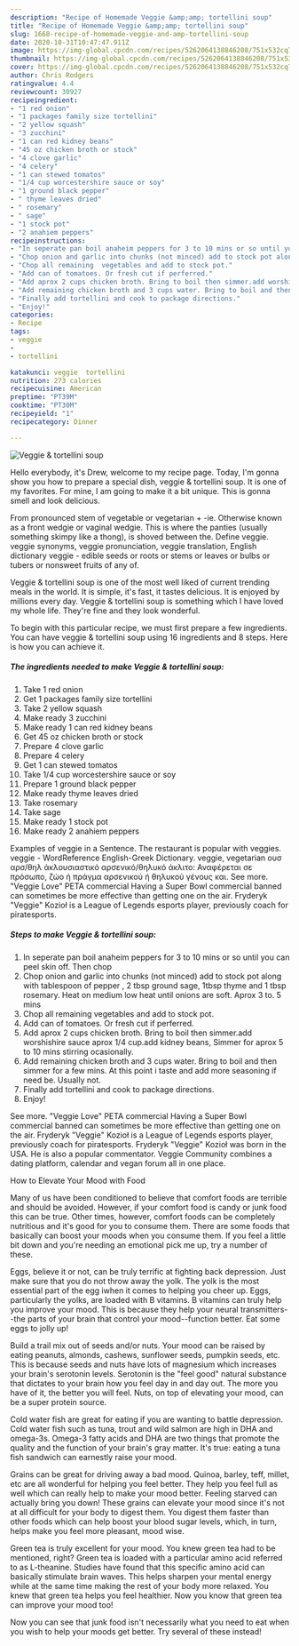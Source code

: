 ```yaml
---
description: "Recipe of Homemade Veggie &amp;amp; tortellini soup"
title: "Recipe of Homemade Veggie &amp;amp; tortellini soup"
slug: 1668-recipe-of-homemade-veggie-and-amp-tortellini-soup
date: 2020-10-31T10:47:47.911Z
image: https://img-global.cpcdn.com/recipes/5262064138846208/751x532cq70/veggie-tortellini-soup-recipe-main-photo.jpg
thumbnail: https://img-global.cpcdn.com/recipes/5262064138846208/751x532cq70/veggie-tortellini-soup-recipe-main-photo.jpg
cover: https://img-global.cpcdn.com/recipes/5262064138846208/751x532cq70/veggie-tortellini-soup-recipe-main-photo.jpg
author: Chris Rodgers
ratingvalue: 4.4
reviewcount: 30927
recipeingredient:
- "1 red onion"
- "1 packages family size tortellini"
- "2 yellow squash"
- "3 zucchini"
- "1 can red kidney beans"
- "45 oz chicken broth or stock"
- "4 clove garlic"
- "4 celery"
- "1 can stewed tomatos"
- "1/4 cup worcestershire sauce or soy"
- "1 ground black pepper"
- " thyme leaves dried"
- " rosemary"
- " sage"
- "1 stock pot"
- "2 anahiem peppers"
recipeinstructions:
- "In seperate pan boil anaheim peppers for 3 to 10 mins or so until you can peel skin off. Then chop"
- "Chop onion and garlic into chunks (not minced) add to stock pot along with tablespoon of pepper , 2 tbsp ground sage, 1tbsp thyme and 1 tbsp rosemary. Heat on medium low heat until onions are soft. Aprox 3 to. 5 mins"
- "Chop all remaining  vegetables and add to stock pot."
- "Add can of tomatoes. Or fresh cut if perferred."
- "Add aprox 2 cups chicken broth. Bring to boil then simmer.add worshishire sauce aprox 1/4 cup.add kidney beans, Simmer for aprox 5 to 10 mins stirring ocasionally."
- "Add remaining chicken broth and 3 cups water. Bring to boil and then simmer for a few mins. At this point i taste and add more seasoning if need be. Usually not."
- "Finally add tortellini and cook to package directions."
- "Enjoy!"
categories:
- Recipe
tags:
- veggie
- 
- tortellini

katakunci: veggie  tortellini 
nutrition: 273 calories
recipecuisine: American
preptime: "PT39M"
cooktime: "PT30M"
recipeyield: "1"
recipecategory: Dinner

---
```



![Veggie &amp; tortellini soup](https://img-global.cpcdn.com/recipes/5262064138846208/751x532cq70/veggie-tortellini-soup-recipe-main-photo.jpg)

Hello everybody, it's Drew, welcome to my recipe page. Today, I'm gonna show you how to prepare a special dish, veggie &amp; tortellini soup. It is one of my favorites. For mine, I am going to make it a bit unique. This is gonna smell and look delicious.

From pronounced stem of vegetable or vegetarian + -ie. Otherwise known as a front wedgie or vaginal wedgie. This is where the panties (usually something skimpy like a thong), is shoved between the. Define veggie. veggie synonyms, veggie pronunciation, veggie translation, English dictionary veggie - edible seeds or roots or stems or leaves or bulbs or tubers or nonsweet fruits of any of.

Veggie &amp; tortellini soup is one of the most well liked of current trending meals in the world. It is simple, it's fast, it tastes delicious. It is enjoyed by millions every day. Veggie &amp; tortellini soup is something which I have loved my whole life. They're fine and they look wonderful.


To begin with this particular recipe, we must first prepare a few ingredients. You can have veggie &amp; tortellini soup using 16 ingredients and 8 steps. Here is how you can achieve it.

<!--inarticleads1-->

##### The ingredients needed to make Veggie &amp; tortellini soup:

1. Take 1 red onion
1. Get 1 packages family size tortellini
1. Take 2 yellow squash
1. Make ready 3 zucchini
1. Make ready 1 can red kidney beans
1. Get 45 oz chicken broth or stock
1. Prepare 4 clove garlic
1. Prepare 4 celery
1. Get 1 can stewed tomatos
1. Take 1/4 cup worcestershire sauce or soy
1. Prepare 1 ground black pepper
1. Make ready  thyme leaves dried
1. Take  rosemary
1. Take  sage
1. Make ready 1 stock pot
1. Make ready 2 anahiem peppers


Examples of veggie in a Sentence. The restaurant is popular with veggies. veggie - WordReference English-Greek Dictionary. veggie, vegetarian ουσ αρσ/θηλ άκλουσιαστικό αρσενικό/θηλυκό άκλιτο: Αναφέρεται σε πρόσωπο, ζώο ή πράγμα αρσενικού ή θηλυκού γένους και. See more. &#34;Veggie Love&#34; PETA commercial Having a Super Bowl commercial banned can sometimes be more effective than getting one on the air. Fryderyk &#34;Veggie&#34; Kozioł is a League of Legends esports player, previously coach for piratesports. 

<!--inarticleads2-->

##### Steps to make Veggie &amp; tortellini soup:

1. In seperate pan boil anaheim peppers for 3 to 10 mins or so until you can peel skin off. Then chop
1. Chop onion and garlic into chunks (not minced) add to stock pot along with tablespoon of pepper , 2 tbsp ground sage, 1tbsp thyme and 1 tbsp rosemary. Heat on medium low heat until onions are soft. Aprox 3 to. 5 mins
1. Chop all remaining  vegetables and add to stock pot.
1. Add can of tomatoes. Or fresh cut if perferred.
1. Add aprox 2 cups chicken broth. Bring to boil then simmer.add worshishire sauce aprox 1/4 cup.add kidney beans, Simmer for aprox 5 to 10 mins stirring ocasionally.
1. Add remaining chicken broth and 3 cups water. Bring to boil and then simmer for a few mins. At this point i taste and add more seasoning if need be. Usually not.
1. Finally add tortellini and cook to package directions.
1. Enjoy!


See more. &#34;Veggie Love&#34; PETA commercial Having a Super Bowl commercial banned can sometimes be more effective than getting one on the air. Fryderyk &#34;Veggie&#34; Kozioł is a League of Legends esports player, previously coach for piratesports. Fryderyk &#34;Veggie&#34; Kozioł was born in the USA. He is also a popular commentator. Veggie Community combines a dating platform, calendar and vegan forum all in one place. 

How to Elevate Your Mood with Food


Many of us have been conditioned to believe that comfort foods are terrible and should be avoided. However, if your comfort food is candy or junk food this can be true. Other times, however, comfort foods can be completely nutritious and it's good for you to consume them. There are some foods that basically can boost your moods when you consume them. If you feel a little bit down and you're needing an emotional pick me up, try a number of these.

Eggs, believe it or not, can be truly terrific at fighting back depression. Just make sure that you do not throw away the yolk. The yolk is the most essential part of the egg iwhen it comes to helping you cheer up. Eggs, particularly the yolks, are loaded with B vitamins. B vitamins can truly help you improve your mood. This is because they help your neural transmitters--the parts of your brain that control your mood--function better. Eat some eggs to jolly up!

Build a trail mix out of seeds and/or nuts. Your mood can be raised by eating peanuts, almonds, cashews, sunflower seeds, pumpkin seeds, etc. This is because seeds and nuts have lots of magnesium which increases your brain's serotonin levels. Serotonin is the "feel good" natural substance that dictates to your brain how you feel day in and day out. The more you have of it, the better you will feel. Nuts, on top of elevating your mood, can be a super protein source.

Cold water fish are great for eating if you are wanting to battle depression. Cold water fish such as tuna, trout and wild salmon are high in DHA and omega-3s. Omega-3 fatty acids and DHA are two things that promote the quality and the function of your brain's gray matter. It's true: eating a tuna fish sandwich can earnestly raise your mood. 

Grains can be great for driving away a bad mood. Quinoa, barley, teff, millet, etc are all wonderful for helping you feel better. They help you feel full as well which can really help to make your mood better. Feeling starved can actually bring you down! These grains can elevate your mood since it's not at all difficult for your body to digest them. You digest them faster than other foods which can help boost your blood sugar levels, which, in turn, helps make you feel more pleasant, mood wise.

Green tea is truly excellent for your mood. You knew green tea had to be mentioned, right? Green tea is loaded with a particular amino acid referred to as L-theanine. Studies have found that this specific amino acid can basically stimulate brain waves. This helps sharpen your mental energy while at the same time making the rest of your body more relaxed. You knew that green tea helps you feel healthier. Now you know that green tea can improve your mood too!

Now you can see that junk food isn't necessarily what you need to eat when you wish to help your moods get better. Try several of these instead!

